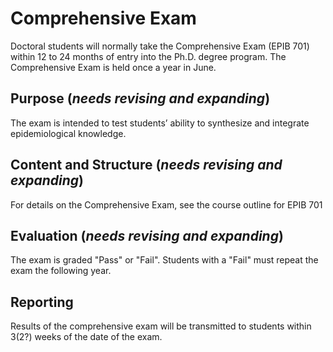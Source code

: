 # Comprehensive Exam

Doctoral students will normally take the Comprehensive Exam (EPIB 701) within 12 to 24 months of entry into the Ph.D. degree program. The Comprehensive Exam is held once a year in June.   

## Purpose (*needs revising and expanding*)

The exam is intended to test students’ ability to synthesize and integrate epidemiological knowledge.

## Content and Structure (*needs revising and expanding*)

For details on the Comprehensive Exam, see the course outline for EPIB 701

## Evaluation (*needs revising and expanding*)

The exam is graded "Pass" or "Fail". Students with a "Fail" must repeat the exam the following year.

## Reporting

Results of the comprehensive exam will be transmitted to students within 3(2?) weeks of the date of the exam. 
